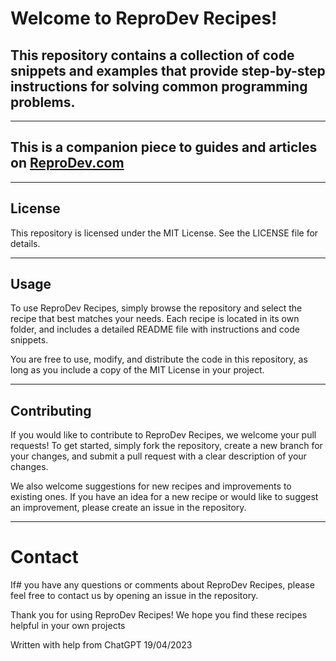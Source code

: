 # Welcome to ReproDev Recipes!

This repository contains a collection of code snippets and examples that provide step-by-step instructions for solving common programming problems.
---
---
This is a companion piece to guides and articles on [ReproDev.com](https://reprodev.com)
---

---
## License
This repository is licensed under the MIT License. See the LICENSE file for details.

---

## Usage
To use ReproDev Recipes, simply browse the repository and select the recipe that best matches your needs. Each recipe is located in its own folder, and includes a detailed README file with instructions and code snippets.

You are free to use, modify, and distribute the code in this repository, as long as you include a copy of the MIT License in your project.

---

## Contributing
If you would like to contribute to ReproDev Recipes, we welcome your pull requests! To get started, simply fork the repository, create a new branch for your changes, and submit a pull request with a clear description of your changes.

We also welcome suggestions for new recipes and improvements to existing ones. If you have an idea for a new recipe or would like to suggest an improvement, please create an issue in the repository.

---

# Contact
If# you have any questions or comments about ReproDev Recipes, please feel free to contact us by opening an issue in the repository.

Thank you for using ReproDev Recipes! We hope you find these recipes helpful in your own projects

Written with help from ChatGPT 19/04/2023